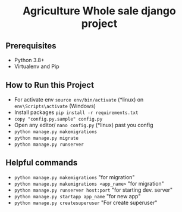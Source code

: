 <h1 align='center'>Agriculture Whole sale django project</h1>


## Prerequisites
  - Python 3.8+
  - Virtualenv and Pip

## How to Run this Project

  - For activate env `source env/bin/activate` (*linux) on `env\Scripts\activate` (Windows)
  - Install packages `pip install -r requirements.txt`
  - `copy "config.py.sample" config.py`
  - Open any editor/ `nano config.py` (*linux) past you config
  - `python manage.py makemigrations`
  - `python manage.py migrate`
  - `python manage.py runserver`

## Helpful commands
  - `python manage.py makemigrations` "for migration"
  - `python manage.py makemigrations <app_name>` "for migration"
  - `python manage.py runserver host:port` "for starting dev. server"
  - `python manage.py startapp app_name` "for new app"
  - `python manage.py createsuperuser` "For create superuser"
